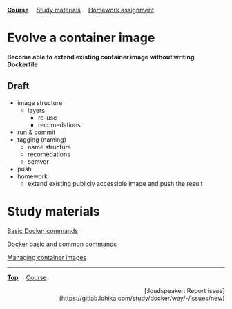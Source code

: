 **[Course](../README.md)**
&emsp;[Study materials](#study-materials)
&emsp;[Homework assignment](./homework/README.md)

# Evolve a container image

**Become able to extend existing container image without writing Dockerfile**

## Draft
- image structure
  - layers
    - re-use
    - recomedations
- run & commit
- tagging (naming)
  - name structure
  - recomedations
  - semver
- push
- homework
  - extend existing publicly accessible image and push the result

# Study materials

[Basic Docker commands](https://capgemini.udemy.com/course/learn-docker/learn/lecture/7894010#overview)

[Docker basic and common commands](https://capgemini.udemy.com/course/docker-tutorial/learn/lecture/15811284#overview)

[Managing container images](https://capgemini.udemy.com/course/docker-tutorial/learn/lecture/15836320#overview)

---
**[Top](#)**
&emsp;[Course](/README.md)
<div align="right">[:loudspeaker: Report issue](https://gitlab.lohika.com/study/docker/way/-/issues/new)</div>
